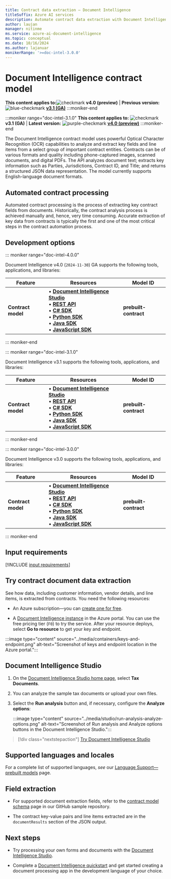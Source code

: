 ```yaml
---
title: Contract data extraction – Document Intelligence 
titleSuffix: Azure AI services
description: Automate contract data extraction with Document Intelligence's contract models.
author: laujan
manager: nitinme
ms.service: azure-ai-document-intelligence
ms.topic: conceptual
ms.date: 10/16/2024
ms.author: lajanuar
monikerRange: '>=doc-intel-3.0.0'
---
```


<!-- markdownlint-disable MD033 -->

# Document Intelligence contract model



**This content applies to:**![checkmark](../media/yes-icon.png) **v4.0 (preview)** | **Previous version:** ![blue-checkmark](../media/blue-yes-icon.png) [**v3.1 (GA)**](?view=doc-intel-3.1.0&preserve-view=true)
:::moniker-end

:::moniker range="doc-intel-3.1.0"
**This content applies to:** ![checkmark](../media/yes-icon.png) **v3.1 (GA)** | **Latest version:** ![purple-checkmark](../media/purple-yes-icon.png) [**v4.0 (preview)**](?view=doc-intel-4.0.0&preserve-view=true)
:::moniker-end

The Document Intelligence contract model uses powerful Optical Character Recognition (OCR) capabilities to analyze and extract key fields and line items from a select group of important contract entities. Contracts can be of various formats and quality including phone-captured images, scanned documents, and digital PDFs. The API analyzes document text; extracts key information such as Parties, Jurisdictions, Contract ID, and Title; and returns a structured JSON data representation. The model currently supports English-language document formats.

## Automated contract processing

Automated contract processing is the process of extracting key contract fields from documents. Historically, the contract analysis process is achieved manually and, hence, very time consuming. Accurate extraction of key data from contracts is typically the first and one of the most critical steps in the contract automation process.

## Development options

::: moniker range="doc-intel-4.0.0"


Document Intelligence v4.0 (`2024-11-30`) GA supports the following tools, applications, and libraries:

| Feature | Resources | Model ID |
|----------|-------------|-----------|
|**Contract model**|&bullet; [**Document Intelligence Studio**](https://formrecognizer.appliedai.azure.com)</br>&bullet;  [**REST API**](/rest/api/aiservices/operation-groups?view=rest-aiservices-v4.0%20(2024-07-31-preview)&preserve-view=true)</br>&bullet;  [**C# SDK**](../quickstarts/get-started-sdks-rest-api.md?view=doc-intel-4.0.0&preserve-view=true)</br>&bullet;  [**Python SDK**](../quickstarts/get-started-sdks-rest-api.md?view=doc-intel-4.0.0&preserve-view=true)</br>&bullet;  [**Java SDK**](../quickstarts/get-started-sdks-rest-api.md?view=doc-intel-4.0.0&preserve-view=true)</br>&bullet;  [**JavaScript SDK**](../quickstarts/get-started-sdks-rest-api.md?view=doc-intel-4.0.0&preserve-view=true)|**prebuilt-contract**|
::: moniker-end

::: moniker range="doc-intel-3.1.0"

Document Intelligence v3.1 supports the following tools, applications, and libraries:

| Feature | Resources | Model ID |
|----------|-------------|-----------|
|**Contract model**|&bullet; [**Document Intelligence Studio**](https://formrecognizer.appliedai.azure.com)</br>&bullet;  [**REST API**](/rest/api/aiservices/document-models/analyze-document?view=rest-aiservices-2023-07-31&preserve-view=true&tabs=HTTP)</br>&bullet;  [**C# SDK**](../quickstarts/get-started-sdks-rest-api.md?view=doc-intel-3.1.0&preserve-view=true)</br>&bullet;  [**Python SDK**](../quickstarts/get-started-sdks-rest-api.md?view=doc-intel-3.1.0&preserve-view=true)</br>&bullet;  [**Java SDK**](../quickstarts/get-started-sdks-rest-api.md?view=doc-intel-3.1.0&preserve-view=true)</br>&bullet;  [**JavaScript SDK**](../quickstarts/get-started-sdks-rest-api.md?view=doc-intel-3.1.0&preserve-view=true)|**prebuilt-contract**|
::: moniker-end

::: moniker range="doc-intel-3.0.0"

Document Intelligence v3.0 supports the following tools, applications, and libraries:

| Feature | Resources | Model ID |
|----------|-------------|-----------|
|**Contract model**|&bullet; [**Document Intelligence Studio**](https://formrecognizer.appliedai.azure.com)</br>&bullet;  [**REST API**](/rest/api/aiservices/document-models/analyze-document?view=rest-aiservices-v3.0%20(2022-08-31)&preserve-view=true&tabs=HTTP)</br>&bullet;  [**C# SDK**](../quickstarts/get-started-sdks-rest-api.md?view=doc-intel-3.0.0&preserve-view=true)</br>&bullet;  [**Python SDK**](../quickstarts/get-started-sdks-rest-api.md?view=doc-intel-3.0.0&preserve-view=true)</br>&bullet;  [**Java SDK**](../quickstarts/get-started-sdks-rest-api.md?view=doc-intel-3.0.0&preserve-view=true)</br>&bullet;  [**JavaScript SDK**](../quickstarts/get-started-sdks-rest-api.md?view=doc-intel-3.0.0&preserve-view=true)|**prebuilt-contract**|
::: moniker-end

## Input requirements

[!INCLUDE [input requirements](../includes/input-requirements.md)]

## Try contract document data extraction

See how data, including customer information, vendor details, and line items, is extracted from contracts. You need the following resources:

* An Azure subscription—you can [create one for free](https://azure.microsoft.com/free/cognitive-services/).

* A [Document Intelligence instance](https://portal.azure.com/#create/Microsoft.CognitiveServicesFormRecognizer) in the Azure portal. You can use the free pricing tier (`F0`) to try the service. After your resource deploys, select **Go to resource** to get your key and endpoint.

 :::image type="content" source="../media/containers/keys-and-endpoint.png" alt-text="Screenshot of keys and endpoint location in the Azure portal.":::

## Document Intelligence Studio

1. On the [Document Intelligence Studio home page](https://documentintelligence.ai.azure.com/studio), select **Tax Documents**.

1. You can analyze the sample tax documents or upload your own files.

1. Select the **Run analysis** button and, if necessary, configure the **Analyze options**:

    :::image type="content" source="../media/studio/run-analysis-analyze-options.png" alt-text="Screenshot of Run analysis and Analyze options buttons in the Document Intelligence Studio.":::

> [!div class="nextstepaction"]
> [Try Document Intelligence Studio](https://formrecognizer.appliedai.azure.com/studio/prebuilt?formType=invoice)

## Supported languages and locales

For a complete list of supported languages, *see* our [Language Support—prebuilt models](../language-support/prebuilt.md) page.

## Field extraction

* For supported document extraction fields, refer to the [contract model schema](https://github.com/Azure-Samples/document-intelligence-code-samples/blob/main/schema/2024-07-31-preview/contract.md) page in our GitHub sample repository.

* The contract key-value pairs and line items extracted are in the `documentResults` section of the JSON output.

## Next steps

* Try processing your own forms and documents with the [Document Intelligence Studio](https://formrecognizer.appliedai.azure.com/studio).

* Complete a [Document Intelligence quickstart](../quickstarts/get-started-sdks-rest-api.md?view=doc-intel-3.0.0&preserve-view=true) and get started creating a document processing app in the development language of your choice.
